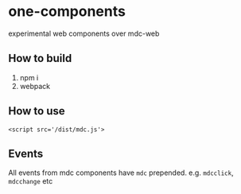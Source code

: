 # one-components
experimental web components over mdc-web

## How to build
1. npm i
2. webpack

## How to use
`<script src='/dist/mdc.js'>`

## Events
All events from mdc components have `mdc` prepended. e.g. `mdcclick`, `mdcchange` etc